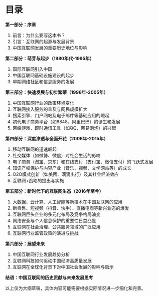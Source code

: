 # 目录
**第一部分：序章**
1. 前言：为什么要写这本书？
2. 引言：互联网的起源与发展背景
3. 中国互联网发展的重要历史地位与影响

**第二部分：萌芽与起步（1980年代-1995年）**
1. 国际互联网引入中国
2. 中国互联网基础设施建设的起步
3. 早期网络社区和信息服务的发展

**第三部分：快速发展与初步繁荣（1996年-2005年）**
1. 中国互联网行业的政策环境变化
2. 互联网接入服务的普及与网民规模扩大
3. 搜索引擎、门户网站及电子邮件等基础应用的崛起
4. 初代电子商务平台（如8848、阿里巴巴）的诞生和发展
5. 网络游戏、即时通讯工具（如QQ、网易泡泡）的兴起

**第四部分：深度渗透与全面开花（2006年-2015年）**
1. 移动互联网的迅速崛起
2. 社交媒体（如微博、微信）对社会生活的影响
3. 电子商务（淘宝、京东）和在线支付（支付宝、微信支付）的飞跃式发展
4. 知识产权保护与内容产业（音乐、视频、文学网站等）的成长
5. O2O模式创新（如美团、滴滴出行）及其社会经济效应
6. 互联网+战略的提出与实施

**第五部分：新时代下的互联网生态（2016年至今）**
1. 大数据、云计算、人工智能等新技术在中国互联网的应用
2. 新零售、短视频（抖音、快手）、直播电商等新兴业态的爆发
3. 互联网巨头企业的多元化布局及竞争格局演变
4. 网络安全与个人信息保护的重要性日益凸显
5. 互联网在社会治理、公共服务领域的广泛应用
6. 互联网行业监管政策的演进与挑战

**第六部分：展望未来**
1. 中国互联网行业发展趋势分析
2. 互联网科技如何驱动中国经济高质量发展
3. 互联网在全球化背景下对中国社会发展的影响与启示

**结语：中国互联网的历史贡献与未来发展思考**

以上仅为大纲草稿，具体内容可能需要根据实际情况进一步细化和完善。